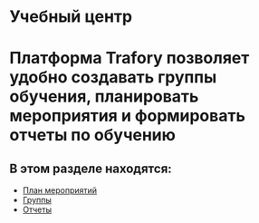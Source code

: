 # Учебный центр


# Платформа Trafory позволяет удобно создавать группы обучения, планировать мероприятия и формировать отчеты по обучению

## В этом разделе находятся:

- [План мероприятий](/doc/plan-meropriyatij-gnSVM3TcDJ)  
- [Группы](/doc/gruppy-aj8QJ26KuI)
- [Отчеты](/doc/otchety-qZSvWqJ9ik)


